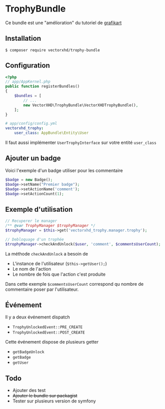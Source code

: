  

# TrophyBundle
Ce bundle est une "amélioration" du tutoriel de [grafikart](https://www.youtube.com/watch?v=P6MjPMRjJvo)

## Installation

```shell
$ composer require vectorxhd/trophy-bundle
```

## Configuration
```php
<?php
// app/AppKernel.php
public function registerBundles()
{
    $bundles = [
        // ...
        new VectorXHD\TrophyBundle\VectorXHDTrophyBundle(),
    ];
}
```

```yaml
# app/config/config.yml
vectorxhd_trophy:  
    user_class: AppBundle\Entity\User
```
Il faut aussi implémenter `UserTrophyInterface` sur votre entité `user_class`

## Ajouter un badge 
Voici l'exemple d'un badge utiliser pour les commentaire
```php
$badge = new Badge();  
$badge->setName("Premier badge");  
$badge->setActionName('comment');  
$badge->setActionCount(1);
```

## Exemple d'utilisation
```php
// Recuperer le manager
/** @var TrophyManager $trophyManager */  
$trophyManager = $this->get('vectorxhd_trophy.manager.trophy');

// Debloquage d'un trophée
$trophyManager->checkAndUnlock($user, 'comment', $commentsUserCount);
```

La méthode `checkAndUnlock` a besoin de

 - L'instance de l'utilisateur (`$this->getUser();`)
 - Le nom de l'action
 - Le nombre de fois que l'action c'est produite

Dans cette exemple `$commentsUserCount` correspond qu nombre de commentaire poser par l'utilisateur.

## Événement
Il y a deux événement dispatch 

 - `TrophyUnlockedEvent::PRE_CREATE`
 - `TrophyUnlockedEvent::POST_CREATE`
 
Cette événement dispose de plusieurs getter
 - `getBadgeUnlock`
 - `getBadge`
 - `getUser`

## Todo

 - Ajouter des test
 - ~~Ajouter le bundle sur packagist~~
 - Tester sur plusieurs version de symfony
